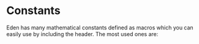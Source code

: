 # Constants

Eden has many mathematical constants defined as macros which you can easily use by including the header. The most used ones are:
